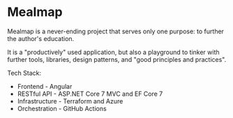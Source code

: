 # Mealmap

Mealmap is a never-ending project that serves only one purpose: to further the author's education.

It is a "productively" used application, but also a playground to tinker with further tools, libraries, design patterns, and "good principles and practices".

Tech Stack:

- Frontend - Angular
- RESTful API - ASP.NET Core 7 MVC and EF Core 7
- Infrastructure - Terraform and Azure
- Orchestration - GitHub Actions
